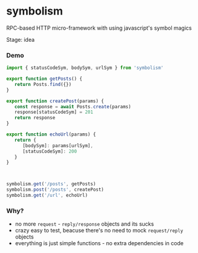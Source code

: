 # symbolism
RPC-based HTTP micro-framework with using javascript's symbol magics

Stage: idea

### Demo
```js
import { statusCodeSym, bodySym, urlSym } from 'symbolism'

export function getPosts() {
   return Posts.find({})
}

export function createPost(params) {
   const response = await Posts.create(params)
   response[statusCodeSym] = 201
   return response
}

export function echoUrl(params) {
   return {
      [bodySym]: params[urlSym],
      [statusCodeSym]: 200
   }
}



symbolism.get('/posts', getPosts)
symbolism.post('/posts', createPost)
symbolism.get('/url', echoUrl)
```

### Why?

- no more `request` - `reply/response` objects and its sucks
- crazy easy to test, beacuse there's no need to mock `request/reply` objects
- everything is just simple functions - no extra dependencies in code
